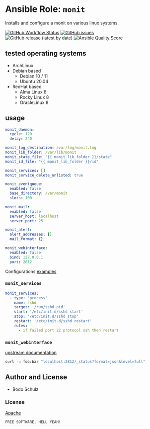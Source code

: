 
# Ansible Role:  `monit`


Installs and configure a monit on various linux systems.


[![GitHub Workflow Status](https://img.shields.io/github/actions/workflow/status/bodsch/ansible-monit/main.yml?branch=main)][ci]
[![GitHub issues](https://img.shields.io/github/issues/bodsch/ansible-monit)][issues]
[![GitHub release (latest by date)](https://img.shields.io/github/v/release/bodsch/ansible-monit)][releases]
[![Ansible Quality Score](https://img.shields.io/ansible/quality/50067?label=role%20quality)][quality]

[ci]: https://github.com/bodsch/ansible-monit/actions
[issues]: https://github.com/bodsch/ansible-monit/issues?q=is%3Aopen+is%3Aissue
[releases]: https://github.com/bodsch/ansible-monit/releases
[quality]: https://galaxy.ansible.com/bodsch/monit


## tested operating systems

* ArchLinux
* Debian based
    - Debian 10 / 11
    - Ubuntu 20.04
* RedHat based
    - Alma Linux 8
    - Rocky Linux 8
    - OracleLinux 8

## usage

```yaml
monit_daemon:
  cycle: 120
  delay: 240

monit_log_destination: /var/log/monit.log
monit_lib_folder: /var/lib/monit
monit_state_file: "{{ monit_lib_folder }}/state"
monit_id_file: "{{ monit_lib_folder }}/id"

monit_services: []
monit_service_delete_unlisted: true

monit_eventqueue:
  enabled: false
  base_directory: /var/monit
  slots: 100

monit_mail:
  enabled: false
  server_host: localhost
  server_port: 25

monit_alert:
  alert_addresses: []
  mail_format: {}

monit_webinterface:
  enabled: false
  bind: 127.0.0.1
  port: 2812
```

Configurations [examples](https://mmonit.com/wiki/Monit/ConfigurationExamples)


### `monit_services`

```yaml
monit_services:
  - type: 'process'
    name: sshd
    target: '/run/sshd.pid'
    start: '/etc/init.d/sshd start'
    stop: '/etc/init.d/sshd stop'
    restart: '/etc/init.d/sshd restart'
    rules:
      - if failed port 22 protocol ssh then restart
```

### `monit_webinterface`

[upstream documentation](https://mmonit.com/monit/documentation/monit.html#MONIT-HTTPD)

```bash
curl -u foo:bar "localhost:2812/_status?format=json&level=full"
```

## Author and License

- Bodo Schulz

### License

[Apache](LICENSE)

`FREE SOFTWARE, HELL YEAH!`
